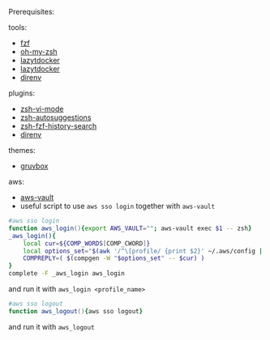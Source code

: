 Prerequisites:

tools:
- [fzf](https://github.com/junegunn/fzf)
- [oh-my-zsh](https://ohmyz.sh/)
- [lazytdocker](https://github.com/jesseduffield/lazydocker)
- [lazytdocker](https://github.com/jesseduffield/lazygit)
- [direnv](https://github.com/direnv/direnv/tree/master)

plugins:
- [zsh-vi-mode](https://github.com/jeffreytse/zsh-vi-mode)
- [zsh-autosuggestions](https://github.com/zsh-users/zsh-autosuggestions)
- [zsh-fzf-history-search](https://github.com/joshskidmore/zsh-fzf-history-search)
- [direnv](https://github.com/direnv/direnv/blob/master/docs/hook.md#oh-my-zsh)

themes:
- [gruvbox](https://github.com/sbugzu/gruvbox-zsh)

aws:
- [aws-vault](https://github.com/99designs/aws-vault)
- useful script to use `aws sso login` together with `aws-vault`
```zsh
#aws sso login
function aws_login(){export AWS_VAULT=""; aws-vault exec $1 -- zsh}
_aws_login(){
    local cur=${COMP_WORDS[COMP_CWORD]}
    local options_set="$(awk '/^\[profile/ {print $2}' ~/.aws/config | sed 's/]//' | tr '\n' ' ')"
    COMPREPLY=( $(compgen -W "$options_set" -- $cur) )
}
complete -F _aws_login aws_login
```

and run it with `aws_login <profile_name>`

```zsh
#aws sso logout
function aws_logout(){aws sso logout}
```

and run it with `aws_logout`
